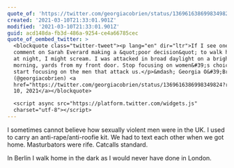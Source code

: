 ```yaml
---
quote_of: 'https://twitter.com/georgiacobrien/status/1369616386998349824?s=12'
created: '2021-03-10T21:33:01.901Z'
modified: '2021-03-10T21:33:01.901Z'
guid: acd148da-fb3d-486a-9254-ce4a66785cec
quote_of_oembed_twitter: >
  <blockquote class="twitter-tweet"><p lang="en" dir="ltr">If I see one more
  comment on Sarah Everard making a &quot;poor decision&quot; to walk home alone
  at night, I might scream. I was attacked in broad daylight on a bright sunny
  morning, yards from my front door. Stop focusing on women&#39;s choices and
  start focusing on the men that attack us.</p>&mdash; Georgia O&#39;Brien
  (@georgiacobrien) <a
  href="https://twitter.com/georgiacobrien/status/1369616386998349824?ref_src=twsrc%5Etfw">March
  10, 2021</a></blockquote>

  <script async src="https://platform.twitter.com/widgets.js"
  charset="utf-8"></script>
---
```

I sometimes cannot believe how sexually violent men were in the UK. I used to carry an anti-rape/anti-roofie kit. We had to text each other when we got home. Masturbators were rife. Catcalls standard.

In Berlin I walk home in the dark as I would never have done in London.
